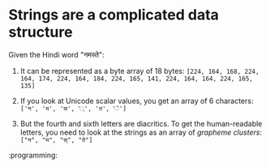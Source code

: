 # Strings are a complicated data structure

Given the Hindi word "नमस्ते":

1.  It can be represented as a byte array of 18 bytes:
    `[224, 164, 168, 224, 164, 174, 224, 164, 184, 224, 165, 141, 224, 164, 164, 224, 165, 135]`
    
2.  If you look at Unicode scalar values, you get an array of 6 characters:
    `['न', 'म', 'स', '्', 'त', 'े']`

3.  But the fourth and sixth letters are diacritics. To get the human-readable letters, you need to look at the strings as an array of *grapheme clusters*:
    `["न", "म", "स्", "ते"]`

:programming:
